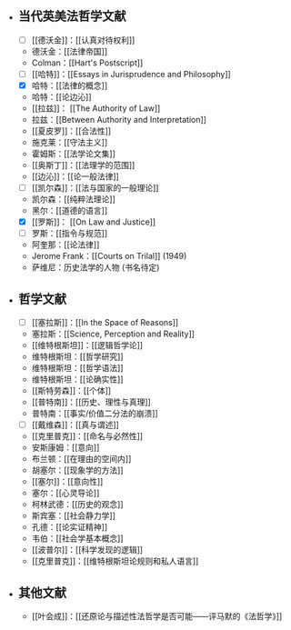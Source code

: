 - ## 当代英美法哲学文献
    -  [ ] [[德沃金]]：[[认真对待权利]]
    - 德沃金：[[法律帝国]]
    - Colman：[[Hart's Postscript]]
    - [ ] [[哈特]]：[[Essays in Jurisprudence and Philosophy]]
    - [x] 哈特：[[法律的概念]]
    - 哈特：[[论边沁]]
    - [[拉兹]]： [[The Authority of Law]]
    - 拉兹：[[Between Authority and Interpretation]]
    - [[夏皮罗]]：[[合法性]]
    - 施克莱：[[守法主义]]
    - 霍姆斯：[[法学论文集]]
    - [[奥斯丁]]：[[法理学的范围]]
    - [[边沁]]：[[论一般法律]]
    - [ ] [[凯尔森]]：[[法与国家的一般理论]]
    - 凯尔森：[[纯粹法理论]]
    - 黑尔：[[道德的语言]]
    - [x] [[罗斯]]： [[On Law and Justice]]
    - [ ] 罗斯：[[指令与规范]]
    - 阿奎那：[[论法律]]
    - Jerome Frank：[[Courts on Trilal]] (1949)
    - 萨维尼：历史法学的人物 (书名待定)
- ## 哲学文献
    - [ ] [[塞拉斯]]：[[In the Space of Reasons]]
    - 塞拉斯：[[Science, Perception and Reality]]
    - [[维特根斯坦]]：[[逻辑哲学论]]
    - 维特根斯坦：[[哲学研究]]
    - 维特根斯坦：[[哲学语法]]
    - 维特根斯坦：[[论确实性]]
    - [[斯特劳森]]：[[个体]]
    - [[普特南]]：[[历史、理性与真理]]
    - 普特南：[[事实/价值二分法的崩溃]]
    - [ ] [[戴维森]]：[[真与谓述]]
    - [[克里普克]]：[[命名与必然性]]
    - 安斯康姆：[[意向]]
    - 布兰顿：[[在理由的空间内]]
    - 胡塞尔：[[现象学的方法]]
    - [[塞尔]]：[[意向性]]
    - 塞尔：[[心灵导论]]
    - 柯林武德：[[历史的观念]]
    - 斯宾塞：[[社会静力学]]
    - 孔德：[[论实证精神]]
    - 韦伯：[[社会学基本概念]]
    - [[波普尔]]：[[科学发现的逻辑]]
    - [[克里普克]]：[[维特根斯坦论规则和私人语言]]
- ## 其他文献
    - [[叶会成]]：[[还原论与描述性法哲学是否可能——评马默的《法哲学》]]

